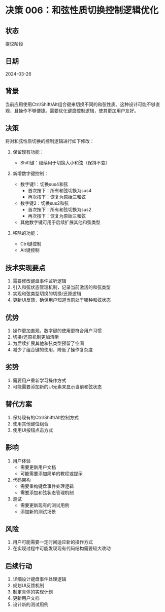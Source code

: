 # 决策 006：和弦性质切换控制逻辑优化

## 状态
提议阶段

## 日期
2024-03-26

## 背景
当前应用使用Ctrl/Shift/Alt组合键来切换不同的和弦性质。这种设计可能不够直观，且操作不够便捷。需要优化键盘控制逻辑，使其更加用户友好。

## 决策
将对和弦性质切换的控制逻辑进行如下修改：

1. 保留现有功能：
   - Shift键：继续用于切换大小和弦（保持不变）

2. 新增数字键控制：
   - 数字键1：切换sus4和弦
     - 首次按下：所有和弦切换为sus4
     - 再次按下：恢复为原始三和弦
   - 数字键2：切换sus2和弦
     - 首次按下：所有和弦切换为sus2
     - 再次按下：恢复为原始三和弦
   - 其他数字键可用于后续扩展其他和弦类型

3. 移除的功能：
   - Ctrl键控制
   - Alt键控制

## 技术实现要点
1. 需要修改键盘事件监听逻辑
2. 引入和弦状态管理机制，记录当前激活的和弦类型
3. 实现和弦类型切换的切换/还原逻辑
4. 更新UI反馈，确保用户知道当前处于哪种和弦状态

## 优势
1. 操作更加直观，数字键的使用更符合用户习惯
2. 切换/还原机制更加清晰
3. 为后续扩展其他和弦类型预留了空间
4. 减少了组合键的使用，降低了操作复杂度

## 劣势
1. 需要用户重新学习操作方式
2. 可能需要添加新的UI元素来显示当前和弦状态

## 替代方案
1. 保持现有的Ctrl/Shift/Alt控制方式
2. 使用其他键位组合
3. 使用UI按钮点击方式

## 影响
1. 用户体验
   - 需要更新用户文档
   - 可能需要添加简单的教程或提示
2. 代码架构
   - 需要重构键盘事件处理逻辑
   - 需要添加和弦状态管理机制
3. 测试
   - 需要更新现有的测试用例
   - 添加新的测试场景

## 风险
1. 用户可能需要一定时间适应新的操作方式
2. 在实现过程中可能发现现有代码结构需要较大改动

## 后续行动
1. 详细设计键盘事件处理逻辑
2. 规划UI反馈机制
3. 制定具体的实现计划
4. 更新用户文档
5. 设计新的测试用例 